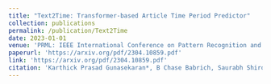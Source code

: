 ```yaml
---
title: "Text2Time: Transformer-based Article Time Period Predictor"
collection: publications
permalink: /publication/Text2Time
date: 2023-01-01
venue: 'PRML: IEEE International Conference on Pattern Recognition and Machine Learning'
paperurl: 'https://arxiv.org/pdf/2304.10859.pdf'
link: 'https://arxiv.org/pdf/2304.10859.pdf'
citation: 'Karthick Prasad Gunasekaran*, B Chase Babrich, Saurabh Shirodkar, Hee Hwang, “Text2Time: Transformer-based Article Time Period Predictor”, IEEE International Conference on Pattern Recognition and Machine Learning (PRML), 2023.'
---
```

